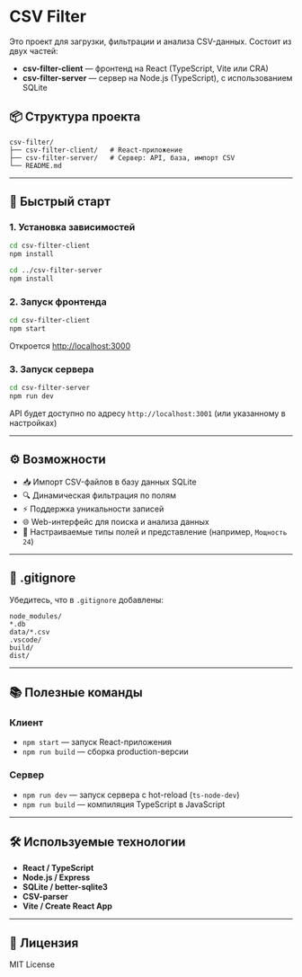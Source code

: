 # CSV Filter

Это проект для загрузки, фильтрации и анализа CSV-данных. Состоит из двух частей:

- **csv-filter-client** — фронтенд на React (TypeScript, Vite или CRA)
- **csv-filter-server** — сервер на Node.js (TypeScript), с использованием SQLite

## 📦 Структура проекта

```
csv-filter/
├── csv-filter-client/   # React-приложение
├── csv-filter-server/   # Сервер: API, база, импорт CSV
└── README.md
```

---

## 🚀 Быстрый старт

### 1. Установка зависимостей

```bash
cd csv-filter-client
npm install

cd ../csv-filter-server
npm install
```

### 2. Запуск фронтенда

```bash
cd csv-filter-client
npm start
```

Откроется [http://localhost:3000](http://localhost:3000)

### 3. Запуск сервера

```bash
cd csv-filter-server
npm run dev
```

API будет доступно по адресу `http://localhost:3001` (или указанному в настройках)

---

## ⚙️ Возможности

- 📥 Импорт CSV-файлов в базу данных SQLite
- 🔍 Динамическая фильтрация по полям
- ⚡️ Поддержка уникальности записей
- 🌐 Web-интерфейс для поиска и анализа данных
- 🧾 Настраиваемые типы полей и представление (например, `Мощность 24`)

---

## 📁 .gitignore

Убедитесь, что в `.gitignore` добавлены:

```gitignore
node_modules/
*.db
data/*.csv
.vscode/
build/
dist/
```

---

## 📚 Полезные команды

### Клиент

- `npm start` — запуск React-приложения
- `npm run build` — сборка production-версии

### Сервер

- `npm run dev` — запуск сервера с hot-reload (`ts-node-dev`)
- `npm run build` — компиляция TypeScript в JavaScript

---

## 🛠 Используемые технологии

- **React / TypeScript**
- **Node.js / Express**
- **SQLite / better-sqlite3**
- **CSV-parser**
- **Vite / Create React App**

---

## 📝 Лицензия

MIT License

